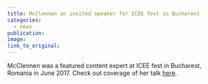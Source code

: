 ```yaml
---
title: McClennen an invited speaker for ICEE fest in Bucharest
categories: 
  - news
publication:
image:
link_to_original:
---
```



McClennen was a featured content expert at ICEE fest in Bucharest, Romania in June 2017. Check out coverage of her talk [here](https://www.iceefest.com/news/satire-is-super-powerful-in-an-era-with-lots-of-misinformations-writer-and-penn-state-university-professor-sophia-mcclennen-tells-us-why-news-did-fail-and-why-satire-is-better/).